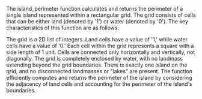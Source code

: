 The island_perimeter function calculates and returns the perimeter of a single island represented within a rectangular grid. The grid consists of cells that can be either land (denoted by '1') or water (denoted by '0'). The key characteristics of this function are as follows:

The grid is a 2D list of integers.
Land cells have a value of '1,' while water cells have a value of '0.'
Each cell within the grid represents a square with a side length of 1 unit.
Cells are connected only horizontally and vertically, not diagonally.
The grid is completely enclosed by water, with no landmass extending beyond the grid boundaries.
There is exactly one island on the grid, and no disconnected landmasses or "lakes" are present.
The function efficiently computes and returns the perimeter of the island by considering the adjacency of land cells and accounting for the perimeter of the island's boundaries.

